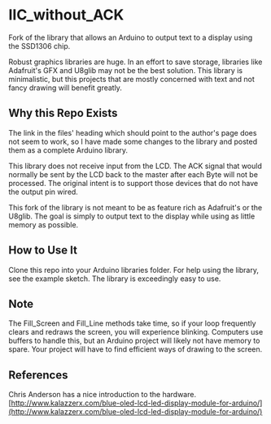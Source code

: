 # IIC_without_ACK
Fork of the library that allows an Arduino to output text to a display using the SSD1306 chip.

Robust graphics libraries are huge. In an effort to save storage, libraries like Adafruit's GFX and U8glib may not be the best solution.  This library is minimalistic, but this projects that are mostly concerned with text and not fancy drawing will benefit greatly.

## Why this Repo Exists
The link in the files' heading which should point to the author's page does not seem to work, so I have made some changes to the library and posted them as a complete Arduino library.

This library does not receive input from the LCD. The ACK signal that would normally be sent by the LCD back to the master after each Byte will not be processed. The original intent is to support those devices that do not have the output pin wired. 

This fork of the library is not meant to be as feature rich as Adafruit's or the U8glib. The goal is simply to output text to the display while using as little memory as possible.

## How to Use It
Clone this repo into your Arduino libraries folder. For help using the library, see the example sketch. The library is exceedingly easy to use.

## Note

The Fill_Screen and Fill_Line methods take time, so if your loop frequently clears and redraws the screen, you will experience blinking. Computers use buffers to handle this, but an Arduino project will likely not have memory to spare. Your project will have to find efficient ways of drawing to the screen.

## References
Chris Anderson has a nice introduction to the hardware. [http://www.kalazzerx.com/blue-oled-lcd-led-display-module-for-arduino/](http://www.kalazzerx.com/blue-oled-lcd-led-display-module-for-arduino/)
  
